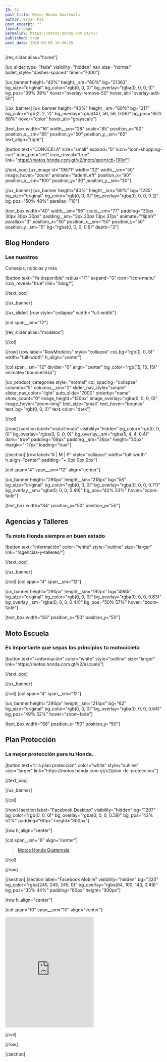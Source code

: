 ```yaml
---
ID: 52
post_title: Motos Honda Guatemala
author: Bryan Paz
post_excerpt: ""
layout: page
permalink: https://motos.honda.com.gt/v2/
published: true
post_date: 2018-03-08 15:46:25
---
```

<p>[rev_slider alias="home"]</p>
[ux_slider type="fade" visibility="hidden" nav_size="normal" bullet_style="dashes-spaced" timer="7000"]

[ux_banner height="40%" height__sm="60%" bg="21363" bg_size="original" bg_color="rgb(0, 0, 0)" bg_overlay="rgba(0, 0, 0, 0)" bg_pos="39% 39%" hover="overlay-remove-50" hover_alt="overlay-add-50"]


[/ux_banner]
[ux_banner height="40%" height__sm="60%" bg="217" bg_color="rgb(2, 2, 2)" bg_overlay="rgba(147, 56, 56, 0.06)" bg_pos="65% 68%" hover="color" hover_alt="grayscale"]

[text_box width="16" width__sm="28" scale="85" position_x="80" position_x__sm="85" position_y="50" position_y__sm="65" text_align="right"]

[button text="CONÓCELA" size="small" expand="0" icon="icon-shopping-cart" icon_pos="left" icon_reveal="true" link="https://motos.honda.com.gt/v2/moto/sport/cb-190r/"]


[/text_box]
[ux_image id="19871" width="32" width__sm="50" image_hover="zoom" animate="fadeInLeft" position_x="90" position_x__sm="100" position_y="30" position_y__sm="30"]


[/ux_banner]
[ux_banner height="40%" height__sm="60%" bg="1235" bg_size="original" bg_color="rgb(0, 0, 0)" bg_overlay="rgba(0, 0, 0, 0.2)" bg_pos="50% 48%" parallax="10"]

[text_box width="40" width__sm="56" scale__sm="77" padding="30px 30px 30px 30px" padding__sm="3px 30px 13px 37px" animate="flipInY" parallax="3" position_x="50" position_x__sm="50" position_y="50" position_y__sm="5" bg="rgba(0, 0, 0, 0.6)" depth="3"]

<h2 class="uppercase"><strong>Blog Hondero</strong></h2>
<h3>Lee nuestros</h3>
<p>Consejos, noticias y más</p>
[button text="Ya disponible" radius="71" expand="0" icon="icon-menu" icon_reveal="true" link="/blog/"]


[/text_box]

[/ux_banner]

[/ux_slider]
[row style="collapse" width="full-width"]

[col span__sm="12"]

[rev_slider alias="modelos"]

[/col]

[/row]
[row label="RowModelos" style="collapse" col_bg="rgb(0, 0, 0)" width="full-width" h_align="center"]

[col span__sm="12" divider="0" align="center" bg_color="rgb(15, 15, 15)" animate="bounceInUp"]

[ux_product_categories style="normal" col_spacing="collapse" columns="5" columns__sm="2" slider_nav_style="simple" slider_nav_color="light" auto_slide="7000" orderby="name" show_count="0" image_height="130px" image_overlay="rgba(0, 0, 0, 0)" image_hover="zoom-long" text_size="small" text_hover="bounce" text_bg="rgb(0, 0, 0)" text_color="dark"]


[/col]

[/row]
[section label="visitaTienda" visibility="hidden" bg_color="rgb(0, 0, 0)" bg_overlay="rgba(0, 0, 0, 0)" bg_overlay__sm="rgba(5, 4, 4, 0.4)" dark="true" padding="68px" padding__sm="26px" height="30px" margin="-17px" loading="true"]


[/section]
[row label="A | M | P" style="collapse" width="full-width" h_align="center" padding="+ 0px 0px 0px"]

[col span="4" span__sm="12" align="center"]

[ux_banner height="290px" height__sm="218px" bg="58" bg_size="original" bg_color="rgb(0, 0, 0)" bg_overlay="rgba(0, 0, 0, 0.71)" bg_overlay__sm="rgba(0, 0, 0, 0.49)" bg_pos="42% 53%" hover="zoom-fade"]

[text_box width="84" position_x="50" position_y="50"]

<h2><strong>Agencias y Talleres</strong></h2>
<h3>Tu moto Honda siempre en buen estado</h3>
[button text="información" color="white" style="outline" size="larger" link="/agencias-y-talleres/"]


[/text_box]

[/ux_banner]

[/col]
[col span="4" span__sm="12"]

[ux_banner height="290px" height__sm="192px" bg="4985" bg_size="original" bg_color="rgb(0, 0, 0)" bg_overlay="rgba(0, 0, 0, 0.63)" bg_overlay__sm="rgba(0, 0, 0, 0.44)" bg_pos="50% 57%" hover="zoom-fade"]

[text_box width="83" position_x="50" position_y="50"]

<h2><strong>Moto Escuela</strong></p>
<h3>Es importante que sepas los principios tu motocicleta</h2>
[button text="+información" color="white" style="outline" size="larger" link="https://motos.honda.com.gt/v2/escuela"]


[/text_box]

[/ux_banner]

[/col]
[col span="4" span__sm="12"]

[ux_banner height="290px" height__sm="214px" bg="62" bg_size="original" bg_color="rgb(0, 0, 0)" bg_overlay="rgba(0, 0, 0, 0.64)" bg_pos="49% 52%" hover="zoom-fade"]

[text_box width="88" position_x="50" position_y="50"]

<h2><strong>Plan Protección</strong></h2>
<h3>La mejor protección para tu Honda.</h3>
[button text="ir a plan protección" color="white" style="outline" size="larger" link="https://motos.honda.com.gt/v2/plan-de-proteccion/"]


[/text_box]

[/ux_banner]

[/col]

[/row]
[section label="Facebook Desktop" visibility="hidden" bg="1207" bg_color="rgb(0, 0, 0)" bg_overlay="rgba(0, 0, 0, 0.59)" bg_pos="42% 52%" padding="60px" height="300px"]

[row h_align="center"]

[col span__sm="6" align="center"]

<div class="fb-page" data-href="https://www.facebook.com/motoshondaguatemala/" data-tabs="timeline,messages" data-width="500" data-height="500" data-small-header="true" data-adapt-container-width="true" data-hide-cover="false" data-show-facepile="true">
<blockquote cite="https://www.facebook.com/motoshondaguatemala/" class="fb-xfbml-parse-ignore">
<p><a href="https://www.facebook.com/motoshondaguatemala/">Motos Honda Guatemala</a></p>
</blockquote>
</div>

[/col]

[/row]

[/section]
[section label="Facebook Mobile" visibility="hidden" bg="320" bg_color="rgba(245, 245, 245, 0)" bg_overlay="rgba(64, 100, 143, 0.49)" bg_pos="35% 44%" padding="60px" height="300px"]

[row h_align="center"]

[col span="10" span__sm="10" align="center"]

<p><iframe src="https://www.facebook.com/plugins/page.php?href=https%3A%2F%2Fwww.facebook.com%2Fmotoshondaguatemala%2F&tabs=timeline%2Cmessages&width=280&height=350&small_header=true&adapt_container_width=true&hide_cover=false&show_facepile=true&appId=156540828387081" width="280" height="350" style="border:none;overflow:hidden" scrolling="no" frameborder="0" allowTransparency="true"></iframe></p>

[/col]

[/row]

[/section]